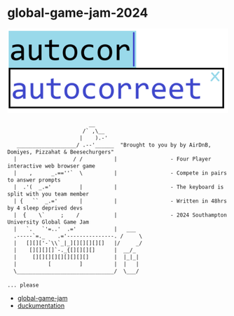 # global-game-jam-2024

![Alt text](https://github.com/RiFactor/global-game-jam-2024/blob/main/assets/logo.png)

```
                          __                                             
                        /` ,\__                                                        
                       |    ).-'
   ___________________/ .--'______  "Brought to you by by AirDnB, Domiyes, Pizzahat & Beesechurgers"
  |                  / /          |                 - Four Player interactive web browser game
  |    ,      _.==''`  \          |                 - Compete in pairs to answer prompts
  |  .'(  _.='         |          |                 - The keyboard is split with you team member
  | {   ``  _.='       |          |                 - Written in 48hrs by 4 sleep deprived devs
  |  {    \`     ;    /           |                 - 2024 Southampton University Global Game Jam
  |   `.   `'=..'  .='            |   ___
  .-----`=._    .='---------------. /     \
  |   [][]['-`\\`_|_][][][][][]   |/     _/
  |    [][][][]`-._{[][][][]      |  __/_
  |     [][][][][][][][][]        |  |_|_|
  |          [         ]          |  |   |
  \_______________________________/  \___/
                                                                                          ... please
```

- [global-game-jam](https://globalgamejam.org/games/2024/please-laugh-8)
- [duckumentation](https://github.com/RiFactor/global-game-jam-2024/blob/main/docs/)
